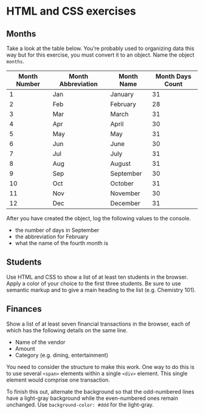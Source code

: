 # HTML and CSS exercises

## Months

Take a look at the table below. You’re probably used to organizing data this way but for this exercise, you must convert it to an object. Name the object `months`.

| Month Number | Month Abbreviation | Month Name | Month Days Count |
| --- | --- | --- | --- |
| 1 | Jan | January | 31 |
| 2 | Feb | February | 28 |
| 3 | Mar | March | 31 |
| 4 | Apr | April | 30 |
| 5 | May | May | 31 |
| 6 | Jun | June | 30 |
| 7 | Jul | July | 31 |
| 8 | Aug | August | 31 |
| 9 | Sep | September | 30 |
| 10 | Oct | October | 31 |
| 11 | Nov | November | 30 |
| 12 | Dec | December | 31 |

After you have created the object, log the following values to the console.

- the number of days in September
- the abbreviation for February
- what the name of the fourth month is

## Students

Use HTML and CSS to show a list of at least ten students in the browser. Apply a color of your choice to the first three students. Be sure to use semantic markup and to give a main heading to the list (e.g. Chemistry 101).

## Finances

Show a list of at least seven financial transactions in the browser, each of which has the following details on the same line.

- Name of the vendor
- Amount
- Category (e.g. dining, entertainment)

You need to consider the structure to make this work. One way to do this is to use several `<span>` elements within a single `<div>` element. This single element would comprise one transaction.

To finish this out, alternate the background so that the odd-numbered lines have a light-gray background while the even-numbered ones remain unchanged. Use `background-color: #ddd` for the light-gray.